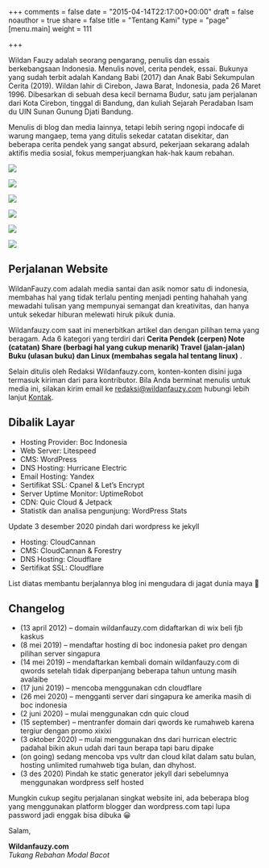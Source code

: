 +++
comments = false
date = "2015-04-14T22:17:00+00:00"
draft = false
noauthor = true
share = false
title = "Tentang Kami"
type = "page"
[menu.main]
weight = 111

+++

Wildan Fauzy adalah seorang pengarang, penulis dan essais berkebangsaan Indonesia. Menulis novel, cerita pendek, essai. Bukunya yang sudah terbit adalah Kandang Babi (2017) dan Anak Babi Sekumpulan Cerita (2019). Wildan lahir di Cirebon, Jawa Barat, Indonesia, pada 26 Maret 1996. Dibesarkan di sebuah desa kecil bernama Budur, satu jam perjalanan dari Kota Cirebon, tinggal di Bandung, dan kuliah Sejarah Peradaban Isam du UIN Sunan Gunung Djati Bandung.

Menulis di blog dan media lainnya, tetapi lebih sering ngopi indocafe di warung mangaep, tema yang ditulis sekedar catatan disekitar, dan beberapa cerita pendek yang sangat absurd, pekerjaan sekarang adalah aktifis media sosial, fokus memperjuangkan hak-hak kaum rebahan.

![](/img/3bcfa-62f58-foto0597.jpg)

![](/img/ebcab-wildan-fauzy.jpg)

![](/img/8b885-img_fk2f0g1637580483.jpg)

![](7img/6cfb7-c78d4-ptdc0030.jpg)

![](/img/73b60-20160907_1545231.jpg)

![](/img/8587e-18278790_1665451626816954_7470397289536058970_o.jpg)


## Perjalanan Website

WildanFauzy.com adalah media santai dan asik nomor satu di indonesia, membahas hal yang tidak terlalu penting menjadi penting hahahah yang mewadahi tulisan yang mempunyai semangat dan kreativitas, dan hanya untuk sekedar hiburan melewati hiruk pikuk dunia.

Wildanfauzy.com saat ini menerbitkan artikel dan dengan pilihan tema yang beragam. Ada 6 kategori yang terdiri dari **Cerita Pendek (cerpen) Note (catatan) Share (berbagi hal yang cukup menarik) Travel (jalan-jalan) Buku (ulasan buku) dan Linux (membahas segala hal tentang linux)** .

Selain ditulis oleh Redaksi Wildanfauzy.com, konten-konten disini juga termasuk kiriman dari para kontributor. Bila Anda berminat menulis untuk media ini, silakan kirim email ke [redaksi@wildanfauzy.com](mailto:redaksi@wildanfauzy.com "email redaksi") hubungi lebih lanjut [Kontak](https://wildanfauzy.com/kontak/ "kontak").

## Dibalik Layar

* Hosting Provider: Boc Indonesia
* Web Server: Litespeed
* CMS: WordPress
* DNS Hosting: Hurricane Electric
* Email Hosting: Yandex
* Sertifikat SSL: Cpanel & Let’s Encrypt
* Server Uptime Monitor: UptimeRobot
* CDN: Quic Cloud & Jetpack
* Statistik dan analisa pengunjung: WordPress Stats

Update 3 desember 2020 pindah dari wordpress ke jekyll

* Hosting: CloudCannan
* CMS: CloudCannan & Forestry
* DNS Hosting: Cloudflare
* Sertifikat SSL: Cloudflare

List diatas membantu berjalannya blog ini mengudara di jagat dunia maya 🙂

## Changelog

* (13 april 2012) – domain wildanfauzy.com didaftarkan di wix beli fjb kaskus
* (8 mei 2019) – mendaftar hosting di boc indonesia paket pro dengan pilihan server singapura
* (14 mei 2019) – mendaftarkan kembali domain wildanfauzy.com di qwords setelah tidak diperpanjang beberapa tahun untung masih avalaibe
* (17 juni 2019) – mencoba menggunakan cdn cloudflare
* (26 mei 2020) – mengganti server dari singapura ke amerika masih di boc indonesia
* (2 juni 2020) – mulai menggunakan cdn quic cloud
* (15 september) – mentranfer domain dari qwords ke rumahweb karena tergiur dengan promo xixixi
* (3 oktober 2020) – mulai menggunakan dns dari hurrican electric padahal bikin akun udah dari taun berapa tapi baru dipake
* (on going) sedang mencoba vps vultr dan cloud kilat dalam satu bulan, hosting unlimited rumahweb tiga bulan, dan dhyhost.
* (3 des 2020) Pindah ke static generator jekyll dari sebelumnya menggunakan wordpress self hosted

Mungkin cukup segitu perjalanan singkat website ini, ada beberapa blog yang menggunakan platform blogger dan wordpress.com tapi lupa password jadi enggak bisa dibuka 😀

Salam,

**Wildanfauzy.com**  
_Tukang Rebahan Modal Bacot_
